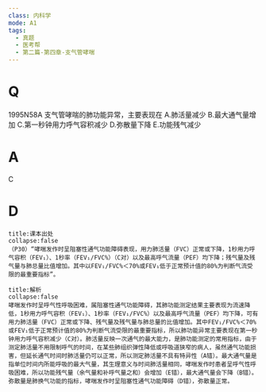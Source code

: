 ```yaml
---
class: 内科学
mode: A1
tags:
  - 真题
  - 医考帮
  - 第二篇-第四章-支气管哮喘
---
```


# Q
1995N58A 支气管哮喘的肺功能异常，主要表现在
A.肺活量减少
B.最大通气量增加
C.第一秒钟用力呼气容积减少
D.弥散量下降
E.功能残气减少

# A
C
# D
```ad-note
title:课本出处
collapse:false
（P30）“哮喘发作时呈阻塞性通气功能障碍表现，用力肺活量（FVC）正常或下降，1秒用力呼气容积（FEV₁）、1秒率（FEV₁/FVC%）（C对）以及最高呼气流量（PEF）均下降；残气量及残气量与肺总量比值增加。其中以FEV₁/FVC%＜70%或FEV₁低于正常预计值的80%为判断气流受限的最重要指标”。
```

```ad-summary
title:解析
collapse:false
哮喘发作时呈呼气性呼吸困难，属阻塞性通气功能障碍，其肺功能测定结果主要表现为流速降低，1秒用力呼气容积（FEV₁）、1秒率（FEV₁/FVC%）以及最高呼气流量（PEF）均下降，可有用力肺活量（FVC）正常或下降、残气量及残气量与肺总量的比值增加。其中FEV₁/FVC%＜70%或FEV₁低于正常预计值的80%为判断气流受限的最重要指标，所以肺功能异常主要表现在第一秒钟用力呼气容积减少（C对）。肺活量反映一次通气的最大能力，是肺功能测定的常用指标，由于测定肺活量不用限制呼气的时间，在某些肺组织弹性降低或呼吸道狭窄的病人，虽然通气功能损害，但延长通气时间时肺活量仍可以正常，所以测定肺活量不具有特异性（A错）。最大通气量是指单位时间内所能呼吸的最大气量，其生理意义与时间肺活量相同，哮喘发作时患者呈呼气性呼吸困难，所以功能残气量（余气量和补呼气量之和）会增加（E错），最大通气量会下降（B错）。弥散量是肺换气功能的指标，哮喘发作时呈阻塞性通气功能障碍（D错），弥散量正常。
```

